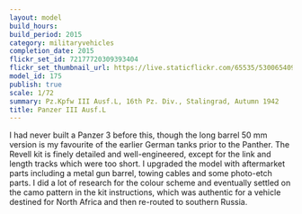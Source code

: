 ```yaml
---
layout: model
build_hours: 
build_period: 2015
category: militaryvehicles
completion_date: 2015
flickr_set_id: 72177720309393404
flickr_set_thumbnail_url: https://live.staticflickr.com/65535/53006540922_0343ae4640_m.jpg
model_id: 175
publish: true
scale: 1/72
summary: Pz.Kpfw III Ausf.L, 16th Pz. Div., Stalingrad, Autumn 1942
title: Panzer III Ausf.L
---
```


I had never built a Panzer 3 before this, though the long barrel 50 mm version is my favourite of the earlier German tanks prior to the Panther. The Revell kit is finely detailed and well-engineered, except for the link and length tracks which were too short. I upgraded the model with aftermarket parts including a metal gun barrel, towing cables and some photo-etch parts. I did a lot of research for the colour scheme and eventually settled on the camo pattern in the kit instructions, which was authentic for a vehicle destined for North Africa and then re-routed to southern Russia.
